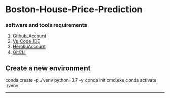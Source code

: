 # Boston-House-Price-Prediction

### software and tools requirements 

1. [Github_Account](https://github.com)
2. [Vs_Code_IDE](https://code.visualstudio.com/)
3. [HerokuAccount](https://heroku.com)
4. [GitCLI](hiits://git-scm.com./book/en/v2/Getting-Started-The-Command-Line)


Create a new environment
--------------------------
conda create -p ./venv python=3.7 -y
conda init cmd.exe
conda activate ./venv

------------------------------------
